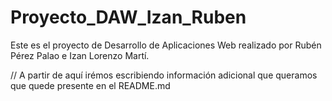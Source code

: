 # Proyecto_DAW_Izan_Ruben

Este es el proyecto de Desarrollo de Aplicaciones Web realizado por
Rubén Pérez Palao e Izan Lorenzo Martí.

// A partir de aquí irémos escribiendo información adicional que queramos que quede presente en el README.md
